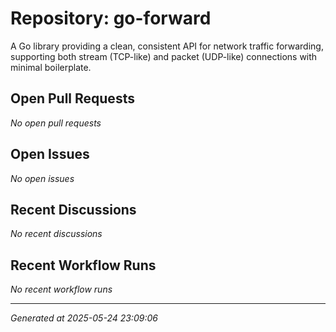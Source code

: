 # Repository: go-forward

A Go library providing a clean, consistent API for network traffic forwarding, supporting both stream (TCP-like) and packet (UDP-like) connections with minimal boilerplate.

## Open Pull Requests


*No open pull requests*


## Open Issues


*No open issues*


## Recent Discussions


*No recent discussions*


## Recent Workflow Runs


*No recent workflow runs*


---
*Generated at 2025-05-24 23:09:06*
